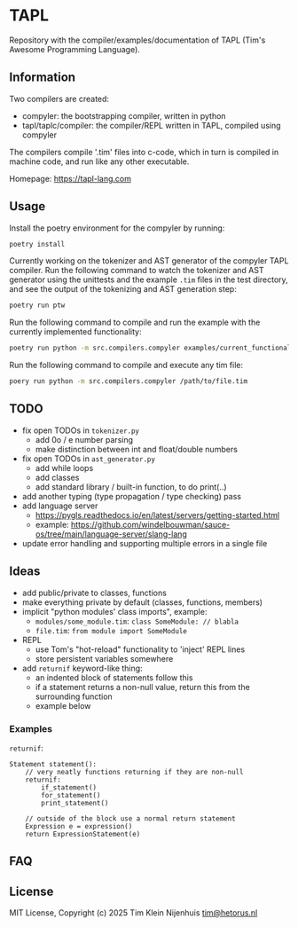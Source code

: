 # TAPL

Repository with the compiler/examples/documentation of TAPL (Tim's Awesome Programming Language).

## Information

Two compilers are created:

- compyler: the bootstrapping compiler, written in python
- tapl/taplc/compiler: the compiler/REPL written in TAPL, compiled using compyler

The compilers compile '.tim' files into c-code, which in turn is compiled in machine code, and run like any other executable.

Homepage: https://tapl-lang.com

## Usage

Install the poetry environment for the compyler by running:

```bash
poetry install
```

Currently working on the tokenizer and AST generator of the compyler TAPL compiler.
Run the following command to watch the tokenizer and AST generator using the unittests and the example `.tim` files in the test directory, and see the output of the tokenizing and AST generation step:

```bash
poetry run ptw
```

Run the following command to compile and run the example with the currently implemented functionality:

```bash
poetry run python -m src.compilers.compyler examples/current_functionality.tim
```

Run the following command to compile and execute any tim file:

```bash
poery run python -m src.compilers.compyler /path/to/file.tim
```

## TODO

- fix open TODOs in `tokenizer.py`
  - add 0o / e number parsing
  - make distinction between int and float/double numbers
- fix open TODOs in `ast_generator.py`
  - add while loops
  - add classes
  - add standard library / built-in function, to do print(..)
- add another typing (type propagation / type checking) pass
- add language server
  - https://pygls.readthedocs.io/en/latest/servers/getting-started.html
  - example: https://github.com/windelbouwman/sauce-os/tree/main/language-server/slang-lang
- update error handling and supporting multiple errors in a single file

## Ideas

- add public/private to classes, functions
- make everything private by default (classes, functions, members)
- implicit "python modules' class imports", example:
  - `modules/some_module.tim`: `class SomeModule: // blabla`
  - `file.tim`: `from module import SomeModule`
- REPL
  - use Tom's "hot-reload" functionality to 'inject' REPL lines
  - store persistent variables somewhere
- add `returnif` keyword-like thing:
  - an indented block of statements follow this
  - if a statement returns a non-null value, return this from the surrounding function
  - example below

### Examples

`returnif`:

```
Statement statement():
    // very neatly functions returning if they are non-null
    returnif:
        if_statement()
        for_statement()
        print_statement()

    // outside of the block use a normal return statement
    Expression e = expression()
    return ExpressionStatement(e)
```

## FAQ

## License

MIT License, Copyright (c) 2025 Tim Klein Nijenhuis <tim@hetorus.nl>
